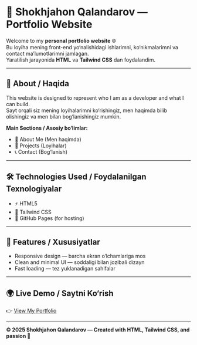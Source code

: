 # 💼 Shokhjahon Qalandarov — Portfolio Website

Welcome to my **personal portfolio website** 🌐  
Bu loyiha mening front-end yo‘nalishidagi ishlarimni, ko‘nikmalarimni va contact ma’lumotlarimni jamlagan.  
Yaratilish jarayonida **HTML** va **Tailwind CSS** dan foydalandim.

---

## 🚀 About / Haqida
This website is designed to represent who I am as a developer and what I can build.  
Sayt orqali siz mening loyihalarimni ko‘rishingiz, men haqimda bilib olishingiz va men bilan bog‘lanishingiz mumkin.

**Main Sections / Asosiy bo‘limlar:**
- 👤 About Me (Men haqimda)  
- 💼 Projects (Loyihalar)  
- 📞 Contact (Bog‘lanish)

---

## 🛠️ Technologies Used / Foydalanilgan Texnologiyalar
- ⚡ HTML5  
- 🎨 Tailwind CSS  
- 🚀 GitHub Pages (for hosting)

---

## 🎨 Features / Xususiyatlar
- Responsive design — barcha ekran o‘lchamlariga mos  
- Clean and minimal UI — soddaligi bilan jozibali dizayn  
- Fast loading — tez yuklanadigan sahifalar    

---

## 🌍 Live Demo / Saytni Ko‘rish
👉 [View My Portfolio](https://qalandarovshokhjahon.github.io/tailwind-portfolio/)  

---

**© 2025 Shokhjahon Qalandarov — Created with HTML, Tailwind CSS, and passion 💙**
